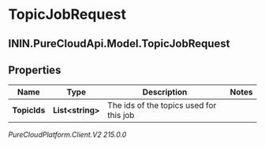 # TopicJobRequest

## ININ.PureCloudApi.Model.TopicJobRequest

## Properties

|Name | Type | Description | Notes|
|------------ | ------------- | ------------- | -------------|
| **TopicIds** | **List&lt;string&gt;** | The ids of the topics used for this job | |



_PureCloudPlatform.Client.V2 215.0.0_
